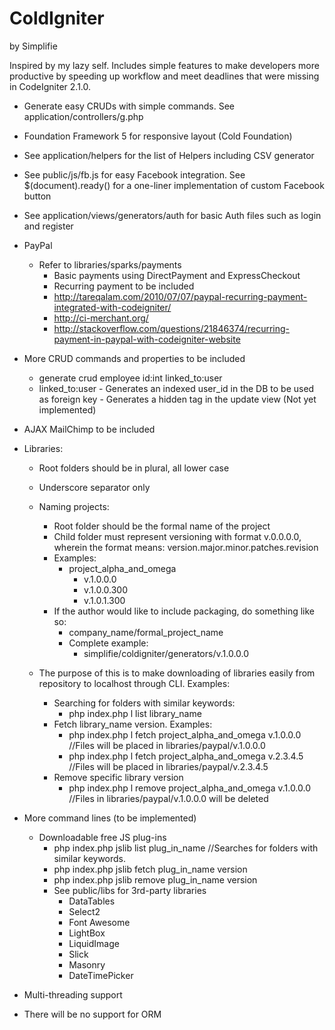 ColdIgniter
============
by Simplifie

Inspired by my lazy self. Includes simple features to make developers more productive by speeding up workflow and meet deadlines that were missing in CodeIgniter 2.1.0.

- Generate easy CRUDs with simple commands. See application/controllers/g.php

- Foundation Framework 5 for responsive layout (Cold Foundation)

- See application/helpers for the list of Helpers including CSV generator
- See public/js/fb.js for easy Facebook integration. See $(document).ready() for a one-liner implementation of custom Facebook button
- See application/views/generators/auth for basic Auth files such as login and register
- PayPal
  - Refer to libraries/sparks/payments
	- Basic payments using DirectPayment and ExpressCheckout
	- Recurring payment to be included
    - http://tareqalam.com/2010/07/07/paypal-recurring-payment-integrated-with-codeigniter/
    - http://ci-merchant.org/
    - http://stackoverflow.com/questions/21846374/recurring-payment-in-paypal-with-codeigniter-website
- More CRUD commands and properties to be included
	- generate crud employee id:int linked_to:user
    - linked_to:user
			- Generates an indexed user_id in the DB to be used as foreign key
			- Generates a hidden tag in the update view (Not yet implemented)
- AJAX MailChimp to be included

- Libraries:
  - Root folders should be in plural, all lower case
  - Underscore separator only
  - Naming projects:
    - Root folder should be the formal name of the project
    - Child folder must represent versioning with format v.0.0.0.0, 
      wherein the format means: version.major.minor.patches.revision
    - Examples:
      - project_alpha_and_omega
        - v.1.0.0.0
        - v.1.0.0.300
        - v.1.0.1.300
    - If the author would like to include packaging, do something like so:
      - company_name/formal_project_name
      - Complete example:
        - simplifie/coldigniter/generators/v.1.0.0.0
    
  - The purpose of this is to make downloading of libraries easily from 
    repository to localhost through CLI. Examples:
    - Searching for folders with similar keywords:
      - php index.php l list library_name
    - Fetch library_name version. Examples: 
        - php index.php l fetch project_alpha_and_omega v.1.0.0.0 //Files will be placed in libraries/paypal/v.1.0.0.0
        - php index.php l fetch project_alpha_and_omega v.2.3.4.5 //Files will be placed in libraries/paypal/v.2.3.4.5
    - Remove specific library version
        - php index.php l remove project_alpha_and_omega v.1.0.0.0 //Files in libraries/paypal/v.1.0.0.0 will be deleted
- More command lines (to be implemented) 
  - Downloadable free JS plug-ins
    - php index.php jslib list plug_in_name //Searches for folders with similar keywords.
    - php index.php jslib fetch plug_in_name version
    - php index.php jslib remove plug_in_name version
    - See public/libs for 3rd-party libraries
      - DataTables
      - Select2
      - Font Awesome
      - LightBox
      - LiquidImage
      - Slick
      - Masonry
      - DateTimePicker

- Multi-threading support

- There will be no support for ORM
